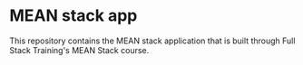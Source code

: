# MEAN stack app

This repository contains the MEAN stack application that is built through
Full Stack Training's MEAN Stack course.